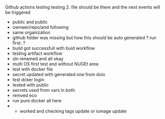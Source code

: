 Github actions testing
testing 2. file should be there and the next events will be triggered
* public and public
* ownwer/repo/and following
* same organization
* github folder was missing but how this should be auto generated ? run first. ?
* build got successfull with buid workflow
* testing artifact workflow
* sln renamed and all okay
* multi OS first test and without NUGEt area
* test with docker file
* secret updated with generated one from doio
* test dcker login
* tested with public
* secrets used from vars in both
* remved eco
* run pure docker all here
* * worked and checking tags update or iumage update
